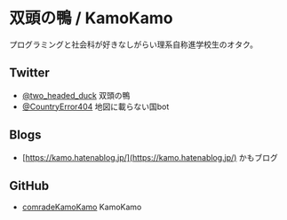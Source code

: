 # 双頭の鴨 / KamoKamo
プログラミングと社会科が好きなしがらい理系自称進学校生のオタク。  
## Twitter
- [@two_headed_duck](https://twitter.com/two_headed_duck) 双頭の鴨
- [@CountryError404](https://twitter.com/countryerror404) 地図に載らない国bot
  
## Blogs
- [https://kamo.hatenablog.jp/](https://kamo.hatenablog.jp/) かもブログ
  
## GitHub
- [comradeKamoKamo](https://github.com/comradeKamoKamo/) KamoKamo
